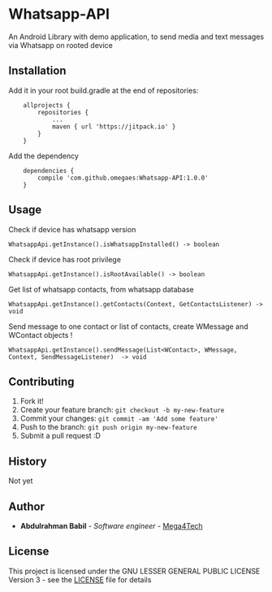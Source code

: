 # Whatsapp-API

An Android Library with demo application, to send media and text messages via Whatsapp on rooted device

## Installation

Add it in your root build.gradle at the end of repositories:

```
	allprojects {
		repositories {
			...
			maven { url 'https://jitpack.io' }
		}
	}
```
Add the dependency
```
    dependencies {
    	compile 'com.github.omegaes:Whatsapp-API:1.0.0'
    }
````


## Usage

Check if device has whatsapp version

```
WhatsappApi.getInstance().isWhatsappInstalled() -> boolean
```

Check if device has root privilege

```
WhatsappApi.getInstance().isRootAvailable() -> boolean
```

Get list of whatsapp contacts, from whatsapp database

```
WhatsappApi.getInstance().getContacts(Context, GetContactsListener) -> void
```

Send message to one contact or list of contacts, create WMessage and WContact objects !
```
WhatsappApi.getInstance().sendMessage(List<WContact>, WMessage, Context, SendMessageListener)  -> void
```


## Contributing

1. Fork it!
2. Create your feature branch: `git checkout -b my-new-feature`
3. Commit your changes: `git commit -am 'Add some feature'`
4. Push to the branch: `git push origin my-new-feature`
5. Submit a pull request :D

## History

Not yet

## Author

* **Abdulrahman Babil** - *Software engineer* - [Mega4Tech](http://mega4tech.com)

## License

This project is licensed under the GNU LESSER GENERAL PUBLIC LICENSE Version 3 - see the [LICENSE](LICENSE) file for details
